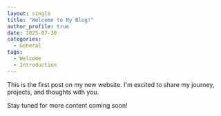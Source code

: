 ```yaml
---
layout: single
title: "Welcome to My Blog!"
author_profile: true
date: 2025-07-30
categories:
  - General
tags:
  - Welcome
  - Introduction
---
```


This is the first post on my new website. I'm excited to share my journey, projects, and thoughts with you.

Stay tuned for more content coming soon!